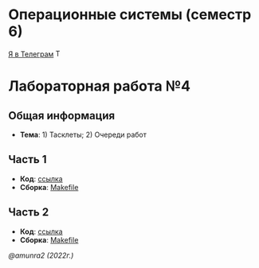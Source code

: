  # Операционные системы (семестр 6)

 [Я в Телеграм](https://t.me/amunra2) <img src="https://img.icons8.com/external-tal-revivo-shadow-tal-revivo/344/external-telegram-is-a-cloud-based-instant-messaging-and-voice-over-ip-service-logo-shadow-tal-revivo.png" alt="Telegram" width=15>

# Лабораторная работа №4

## Общая информация

* **Тема**: 1) Тасклеты; 2) Очереди работ


## Часть 1

* **Код**: [ссылка](./part1/)
* **Сборка**: [Makefile](./part1/Makefile)


## Часть 2

* **Код**: [ссылка](./part2/)
* **Сборка**: [Makefile](./part2/Makefile)


_@amunra2 (2022г.)_
